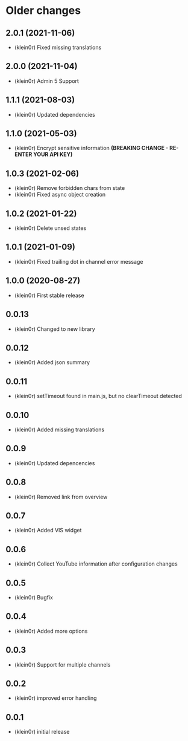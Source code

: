 # Older changes
## 2.0.1 (2021-11-06)

* (klein0r) Fixed missing translations

## 2.0.0 (2021-11-04)

* (klein0r) Admin 5 Support

## 1.1.1 (2021-08-03)

* (klein0r) Updated dependencies

## 1.1.0 (2021-05-03)

* (klein0r) Encrypt sensitive information **(BREAKING CHANGE - RE-ENTER YOUR API KEY)**

## 1.0.3 (2021-02-06)

* (klein0r) Remove forbidden chars from state
* (klein0r) Fixed async object creation

## 1.0.2 (2021-01-22)

* (klein0r) Delete unsed states

## 1.0.1 (2021-01-09)

* (klein0r) Fixed trailing dot in channel error message

## 1.0.0 (2020-08-27)

* (klein0r) First stable release

## 0.0.13

* (klein0r) Changed to new library

## 0.0.12

* (klein0r) Added json summary

## 0.0.11

* (klein0r) setTimeout found in main.js, but no clearTimeout detected

## 0.0.10

* (klein0r) Added missing translations

## 0.0.9

* (klein0r) Updated depencencies

## 0.0.8

* (klein0r) Removed link from overview

## 0.0.7

* (klein0r) Added VIS widget

## 0.0.6

* (klein0r) Collect YouTube information after configuration changes

## 0.0.5

* (klein0r) Bugfix

## 0.0.4

* (klein0r) Added more options

## 0.0.3

* (klein0r) Support for multiple channels

## 0.0.2

* (klein0r) improved error handling

## 0.0.1

* (klein0r) initial release
